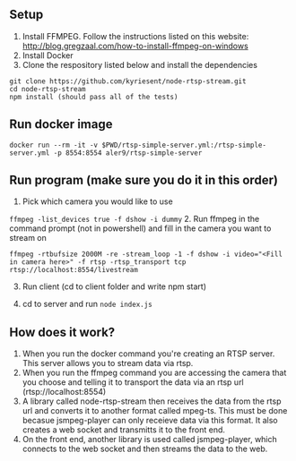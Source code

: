 ## Setup
1. Install FFMPEG.  Follow the instructions listed on this website: http://blog.gregzaal.com/how-to-install-ffmpeg-on-windows
2. Install Docker
3. Clone the respository listed below and install the dependencies 

```
git clone https://github.com/kyriesent/node-rtsp-stream.git
cd node-rtsp-stream
npm install (should pass all of the tests)
```


## Run docker image
``` docker run --rm -it -v $PWD/rtsp-simple-server.yml:/rtsp-simple-server.yml -p 8554:8554 aler9/rtsp-simple-server ```

## Run program (make sure you do it in this order)

1. Pick which camera you would like to use

``` ffmpeg -list_devices true -f dshow -i dummy ```
2. Run ffmpeg in the command prompt (not in powershell) and fill in the camera you want to stream on

```ffmpeg -rtbufsize 2000M -re -stream_loop -1 -f dshow -i video="<Fill in camera here>" -f rtsp -rtsp_transport tcp rtsp://localhost:8554/livestream ```

3. Run client (cd to client folder and write npm start)

4. cd to server and run ``` node index.js ```

## How does it work?

1. When you run the docker command you're creating an RTSP server.  This server allows you to stream data via rtsp.
2. When you run the ffmpeg command you are accessing the camera that you choose and telling it to transport the data via an rtsp url (rtsp://localhost:8554)
3. A library called node-rtsp-stream then receives the data from the rtsp url and converts it to another format called mpeg-ts. This must be done becasue jsmpeg-player can only receieve data via this format. It also creates a web socket and transmitts it to the front end.
4. On the front end, another library is used called jsmpeg-player, which connects to the web socket and then streams the data to the web.



